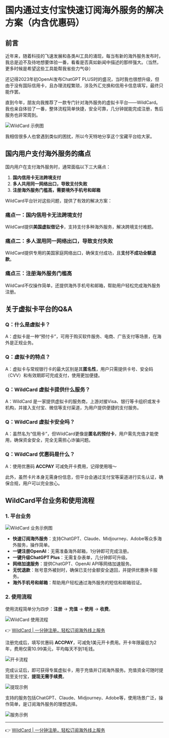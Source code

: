 # 国内通过支付宝快速订阅海外服务的解决方案（内含优惠码）

## 前言

近年来，随着科技的飞速发展和各类AI工具的涌现，每当有新的海外服务发布时，我总是迫不及待地想要体验一番，看看是否真如新闻中描述的那样强大。（当然，更多时候是希望这些工具能帮我省些力气😄）

还记得2023年初OpenAI发布ChatGPT PLUS时的盛况，当时我也很想升级，但由于没有国际信用卡，且办理流程繁琐，涉及外汇兑换和信用卡信息填写，最终只能作罢。

直到今年，朋友向我推荐了一款专门针对海外服务的虚拟卡平台——WildCard。我也亲自体验了一番，整体流程简单快捷，安全可靠，几分钟就能完成注册，售后服务也非常周到。

![WildCard 示例图](https://bbtdd.com/img/6701893179188.webp)

我相信很多人也曾遇到类似的困扰，所以今天特地分享这个宝藏平台给大家。

## 国内用户支付海外服务的痛点

国内用户在支付海外服务时，通常面临以下三大痛点：

1. **国内信用卡无法跨境支付**
2. **多人共用同一网络出口，导致支付失败**
3. **注册海外服务门槛高，需要境外手机号和邮箱**

WildCard平台针对这些问题，提供了有效的解决方案：

### 痛点一：国内信用卡无法跨境支付

WildCard提供**美国虚拟借记卡**，支持支付多种海外服务，解决跨境支付难题。

### 痛点二：多人混用同一网络出口，导致支付失败

WildCard提供专用的美国家庭网络出口，确保支付成功，且**支付不成功全额退款**。

### 痛点三：注册海外服务门槛高

WildCard不仅操作简单，还提供海外手机号和邮箱，帮助用户轻松完成海外服务注册。

## 关于虚拟卡平台的Q&A

### Q：什么是虚拟卡？

A：虚拟卡是一种“预付卡”，可用于购买软件服务、电商、广告支付等场景，在海外是正规业务。

### Q：虚拟卡的特点？

A：虚拟卡与常规银行卡的最大区别是其**匿名性**，用户只需提供卡号、安全码（CVV）和有效期即可完成支付，使用更加便捷。

### Q：WildCard 虚拟卡提供什么服务？

A：WildCard 是一家提供虚拟卡的服务商，上游对接Visa、银行等卡组织或发卡机构，并接入支付宝、微信等支付渠道，为用户提供便捷的支付服务。

### Q：WildCard 虚拟卡安全吗？

A：虽然名为“信用卡”，但WildCard更像是**匿名的预付卡**，用户需先充值才能使用，确保资金安全，完全无需担心诈骗问题。

### Q：WildCard 优惠码是什么？

A：使用优惠码 **ACCPAY** 可减免开卡费用，记得使用哦～

此外，虽然卡片本身无需身份信息，但平台会通过支付宝等渠道进行实名认证，确保合规，用户可以完全放心。

## WildCard平台业务和使用流程

### 1. 平台业务

![WildCard 业务示例图](https://bbtdd.com/img/85878981640194.webp)

- **快速订阅海外服务**：支持ChatGPT、Claude、Midjourney、Adobe等众多海外服务，操作简单。
- **一键注册OpenAI**：无需准备海外邮箱，1分钟即可完成注册。
- **一键升级ChatGPT Plus**：无需复杂表单，几分钟即可升级。
- **网络加速服务**：提供ChatGPT、OpenAI API等网络加速服务。
- **无忧退款**：账号意外被封时，确保已支付金额安全退回，并提供优惠换卡服务。
- **海外手机号和邮箱**：帮助用户轻松通过海外服务的短信和邮箱验证。

### 2. 使用流程

使用流程简单分为四步：**注册** -> **充值** -> **使用** -> **收费**。

![WildCard 使用流程](https://bbtdd.com/img/8965094523.webp)

👉 [WildCard | 一分钟注册，轻松订阅海外线上服务](https://bbtdd.com/WildCard)

注册完成后，填写优惠码 **ACCPAY**，可减免1美元开卡费用。开卡年限最低为2年，费用仅需10.99美元，平均每天不到1毛钱。

![开卡流程](https://bbtdd.com/img/55565134.webp)

完成认证后，即可获得专属虚拟卡，用于充值并订阅海外服务。充值资金可随时提现至支付宝，**提现无需手续费**。

![提现示例](https://bbtdd.com/img/985646846325.webp)

支持的服务包括ChatGPT、Claude、Midjourney、Adobe等，使用场景广泛，操作简单，是订阅海外服务的理想选择。

![服务示例](https://bbtdd.com/img/79541868.webp)

---

👉 [WildCard | 一分钟注册，轻松订阅海外线上服务](https://bbtdd.com/WildCard)